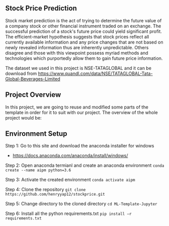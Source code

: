 ## Stock Price Prediction
Stock market prediction is the act of trying to determine the future value of a company stock or other financial instrument traded on an exchange. The successful prediction of a stock's future price could yield significant profit. The efficient-market hypothesis suggests that stock prices reflect all currently available information and any price changes that are not based on newly revealed information thus are inherently unpredictable. Others disagree and those with this viewpoint possess myriad methods and technologies which purportedly allow them to gain future price information.

The dataset we used in this project is NSE-TATAGLOBAL and it can be download from https://www.quandl.com/data/NSE/TATAGLOBAL-Tata-Global-Beverages-Limited

## Project Overview
In this project, we are going to reuse and modified some parts of the template in order for it to suit with our project. The overview of the whole project would be:

## Environment Setup

Step 1: Go to this site and download the anaconda installer for windows
+ https://docs.anaconda.com/anaconda/install/windows/

Step 2: Open anaconda termianl and create an anaconda environment
```conda create --name aipm python=3.6```

Step 3: Activate the created environment
```conda activate aipm```

Step 4: Clone the repository
```git clone https://github.com/henryyap12/stockprice.git```

Step 5: Change directory to the cloned directory
```cd ML-Template-Jupyter```

Step 6: Install all the python requirements.txt
```pip install –r requirements.txt```


